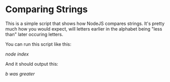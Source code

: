 # Comparing Strings

This is a simple script that shows how NodeJS compares strings. It's pretty much how you would expect, will letters earlier in the alphabet being "less than" later occuring letters. 

You can run this script like this:

*node index*

And it should output this:

*b was greater*
